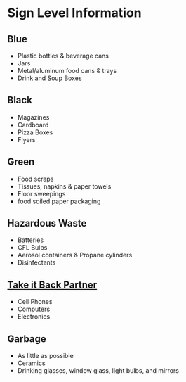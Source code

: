 # Sign Level Information

## Blue
- Plastic bottles & beverage cans
- Jars
- Metal/aluminum food cans & trays
- Drink and Soup Boxes

## Black

- Magazines
- Cardboard
- Pizza Boxes
- Flyers

## Green
- Food scraps
- Tissues, napkins & paper towels
- Floor sweepings
- food soiled paper packaging

## Hazardous Waste
- Batteries
- CFL Bulbs
- Aerosol containers & Propane cylinders
- Disinfectants

## [Take it Back Partner](http://app06.ottawa.ca/online_services/recycling/items/111_en.html)
- Cell Phones
- Computers
- Electronics

## Garbage
- As little as possible
- Ceramics
- Drinking glasses, window glass, light bulbs, and mirrors
